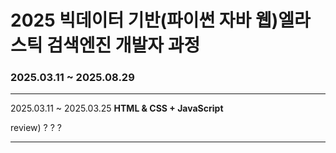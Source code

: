 # 2025 빅데이터 기반(파이썬 자바 웹)엘라스틱 검색엔진 개발자 과정

<h3>2025.03.11 ~ 2025.08.29</h3>
<hr>
<p>2025.03.11 ~ 2025.03.25 <b>HTML & CSS + JavaScript </b></p>
<p>review) ? ? ?</p>
<hr>
